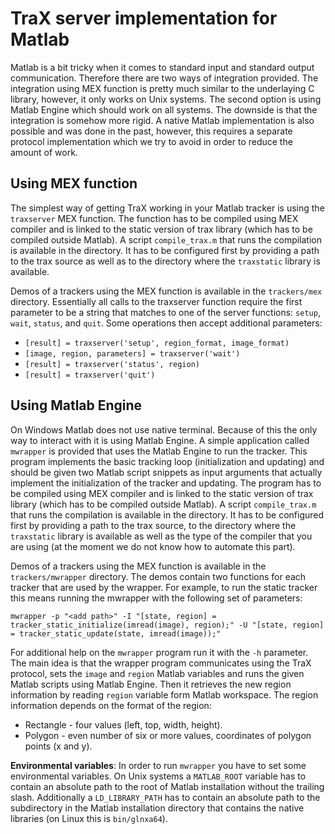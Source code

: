 TraX server implementation for Matlab
=====================================
Matlab is a bit tricky when it comes to standard input and standard output communication. Therefore there are two ways of integration provided. The integration using MEX function is pretty much similar to the underlaying C library, however, it only works on Unix systems. The second option is using Matlab Engine which should work on all systems. The downside is that the integration is somehow more rigid. A native Matlab implementation is also possible and was done in the past, however, this requires a separate protocol implementation which we try to avoid in order to reduce the amount of work.

Using MEX function
------------------
The simplest way of getting TraX working in your Matlab tracker is using the `traxserver` MEX function. The function has to be compiled using MEX compiler and is linked to the static version of trax library (which has to be compiled outside Matlab). A script `compile_trax.m` that runs the compilation is available in the directory. It has to be configured first by providing a path to the trax source as well as to the directory where the `traxstatic` library is available.

Demos of a trackers using the MEX function is available in the `trackers/mex` directory. Essentially all calls to the traxserver function require the first parameter to be a string that matches to one of the server functions: `setup`, `wait`, `status`, and `quit`. Some operations then accept additional parameters:

* `[result] = traxserver('setup', region_format, image_format)`
* `[image, region, parameters] = traxserver('wait')`
* `[result] = traxserver('status', region)`
* `[result] = traxserver('quit')`


Using Matlab Engine
-------------------

On Windows Matlab does not use native terminal. Because of this the only way to interact with it is using Matlab Engine. A simple application called `mwrapper` is provided that uses the Matlab Engine to run the tracker. This program implements the basic tracking loop (initialization and updating) and should be given two Matlab script snippets as input arguments that actually implement the initialization of the tracker and updating. The program has to be compiled using MEX compiler and is linked to the static version of trax library (which has to be compiled outside Matlab). A script `compile_trax.m` that runs the compilation is available in the directory. It has to be configured first by providing a path to the trax source, to the directory where the `traxstatic` library is available as well as the type of the compiler that you are using (at the moment we do not know how to automate this part).

Demos of a trackers using the MEX function is available in the `trackers/mwrapper` directory. The demos contain two functions for each tracker that are used by the wrapper. For example, to run the static tracker this means running the mwrapper with the following set of parameters:

    mwrapper -p "<add path>" -I "[state, region] = tracker_static_initialize(imread(image), region);" -U "[state, region] = tracker_static_update(state, imread(image));"

For additional help on the `mwrapper` program run it with the `-h` parameter. The main idea is that the wrapper program communicates using the TraX protocol, sets the `image` and `region` Matlab variables and runs the given Matlab scripts using Matlab Engine. Then it retrieves the new region information by reading `region` variable form Matlab workspace. The region information depends on the format of the region:

* Rectangle - four values (left, top, width, height).
* Polygon - even number of six or more values, coordinates of polygon points (x and y). 

**Environmental variables**: In order to run `mwrapper` you have to set some environmental variables. On Unix systems a `MATLAB_ROOT` variable has to contain an absolute path to the root of Matlab installation without the trailing slash. Additionally a `LD_LIBRARY_PATH` has to contain an absolute path to the subdirectory in the Matlab installation directory that contains the native libraries (on Linux this is `bin/glnxa64`).